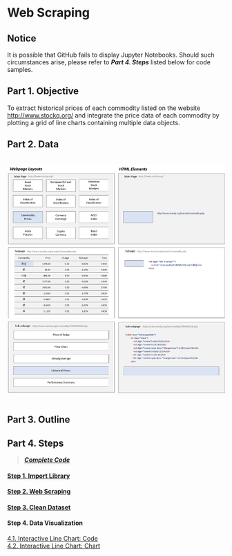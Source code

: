 # Web Scraping
## Notice
It is possible that GitHub fails to display Jupyter Notebooks. Should such circumstances arise, please refer to ***Part 4. Steps*** listed below for code samples.

## Part 1. Objective
To extract historical prices of each commodity listed on the website http://www.stockq.org/ and integrate the price data of each commodity by plotting a grid of line charts containing multiple data objects.

## Part 2. Data
<br>
<div align=center><img src="https://github.com/lclh813/Parser/blob/master/2_Data.png"/></div>
<br>

## Part 3. Outline

## Part 4. Steps
> [***Complete Code***](https://nbviewer.jupyter.org/github/lclh813/Parser/blob/master/5_CompleteCode.ipynb)
#### [Step 1. Import Library](https://nbviewer.jupyter.org/github/lclh813/Parser/blob/master/1_ImportLibrary.ipynb)
#### [Step 2. Web Scraping](https://nbviewer.jupyter.org/github/lclh813/Parser/blob/master/2_WebScraping.ipynb)
#### [Step 3. Clean Dataset](https://nbviewer.jupyter.org/github/lclh813/Parser/blob/master/3_CleanDataset.ipynb)
#### Step 4. Data Visualization
[4.1. Interactive Line Chart: Code](https://nbviewer.jupyter.org/github/lclh813/Parser/blob/master/4_DataVisualization.ipynb)  
[4.2. Interactive Line Chart: Chart](https://htmlpreview.github.io/?https://github.com/lclh813/Parser/blob/master/4_InteractiveLineChart.html)
